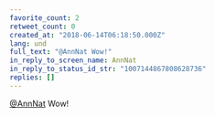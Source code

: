 ```yaml
---
favorite_count: 2
retweet_count: 0
created_at: "2018-06-14T06:18:50.000Z"
lang: und
full_text: "@AnnNat Wow!"
in_reply_to_screen_name: AnnNat
in_reply_to_status_id_str: "1007144867808628736"
replies: []
---
```


[@AnnNat](https://twitter.com/AnnNat) Wow!
